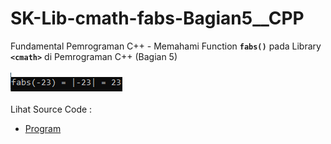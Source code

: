 # SK-Lib-cmath-fabs-Bagian5__CPP
Fundamental Pemrograman C++ - Memahami Function <code><b>fabs()</b></code> pada Library <code><b>&lt;cmath></b></code> di Pemrograman C++ (Bagian 5)<br><br>
<img src="https://github.com/RizkyKhapidsyah/SK-Lib-cmath-fabs-Bagian5__CPP/blob/master/SK-Lib-cmath-fabs-Bagian5__CPP/result/001.PNG"><br><br>
Lihat Source Code : <br>
- <a href="https://github.com/RizkyKhapidsyah/SK-Lib-cmath-fabs-Bagian5__CPP/blob/master/SK-Lib-cmath-fabs-Bagian5__CPP/Source.cpp">Program</a>
